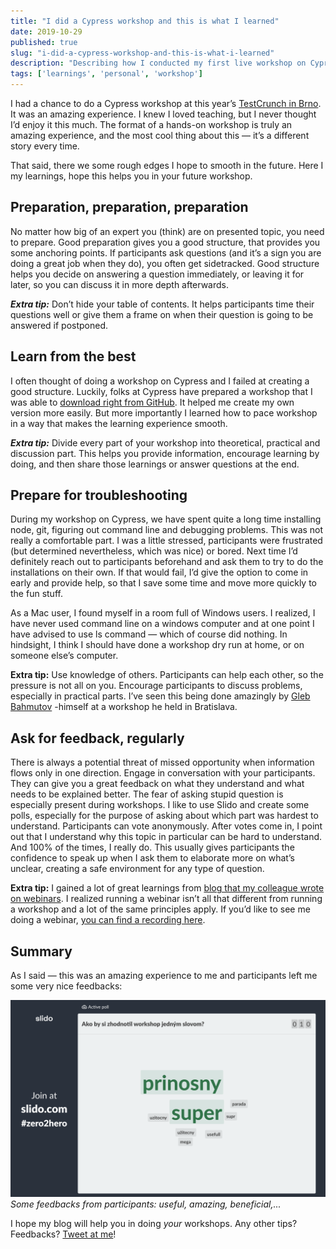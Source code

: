 ```yaml
---
title: "I did a Cypress workshop and this is what I learned"
date: 2019-10-29
published: true
slug: "i-did-a-cypress-workshop-and-this-is-what-i-learned"
description: "Describing how I conducted my first live workshop on Cypress.io on a conference in Brno and sharing my personal recommendations."
tags: ['learnings', 'personal', 'workshop']
---
```

I had a chance to do a Cypress workshop at this year’s [TestCrunch in Brno](https://www.testcrunch.cz/2019/prednaska/5). It was an amazing experience. I knew I loved teaching, but I never thought I’d enjoy it this much. The format of a hands-on workshop is truly an amazing experience, and the most cool thing about this — it’s a different story every time.

That said, there we some rough edges I hope to smooth in the future. Here I my learnings, hope this helps you in your future workshop.

## Preparation, preparation, preparation

No matter how big of an expert you (think) are on presented topic, you need to prepare. Good preparation gives you a good structure, that provides you some anchoring points. If participants ask questions (and it’s a sign you are doing a great job when they do), you often get sidetracked. Good structure helps you decide on answering a question immediately, or leaving it for later, so you can discuss it in more depth afterwards.

***Extra tip:*** Don’t hide your table of contents. It helps participants time their questions well or give them a frame on when their question is going to be answered if postponed.

## Learn from the best

I often thought of doing a workshop on Cypress and I failed at creating a good structure. Luckily, folks at Cypress have prepared a workshop that I was able to [download right from GitHub](https://github.com/cypress-io/testing-workshop-cypress). It helped me create my own version more easily. But more importantly I learned how to pace workshop in a way that makes the learning experience smooth.

***Extra tip:*** Divide every part of your workshop into theoretical, practical and discussion part. This helps you provide information, encourage learning by doing, and then share those learnings or answer questions at the end.

## Prepare for troubleshooting

During my workshop on Cypress, we have spent quite a long time installing node, git, figuring out command line and debugging problems. This was not really a comfortable part. I was a little stressed, participants were frustrated (but determined nevertheless, which was nice) or bored. Next time I’d definitely reach out to participants beforehand and ask them to try to do the installations on their own. If that would fail, I’d give the option to come in early and provide help, so that I save some time and move more quickly to the fun stuff.

As a Mac user, I found myself in a room full of Windows users. I realized, I have never used command line on a windows computer and at one point I have advised to use ls command — which of course did nothing. In hindsight, I think I should have done a workshop dry run at home, or on someone else’s computer.

**Extra tip:** Use knowledge of others. Participants can help each other, so the pressure is not all on you. Encourage participants to discuss problems, especially in practical parts. I’ve seen this being done amazingly by [Gleb Bahmutov](https://twitter.com/bahmutov) -himself at a workshop he held in Bratislava.

## Ask for feedback, regularly

There is always a potential threat of missed opportunity when information flows only in one direction. Engage in conversation with your participants. They can give you a great feedback on what they understand and what needs to be explained better. The fear of asking stupid question is especially present during workshops. I like to use Slido and create some polls, especially for the purpose of asking about which part was hardest to understand. Participants can vote anonymously. After votes come in, I point out that I understand why this topic in particular can be hard to understand. And 100% of the times, I really do. This usually gives participants the confidence to speak up when I ask them to elaborate more on what’s unclear, creating a safe environment for any type of question.

**Extra tip:** I gained a lot of great learnings from [blog that my colleague wrote on webinars](https://blog.sli.do/9-tips-engaging-webinars/). I realized running a webinar isn’t all that different from running a workshop and a lot of the same principles apply. If you’d like to see me doing a webinar, [you can find a recording here](https://www.cypress.io/blog/2019/08/16/webcast-recording-from-zero-to-hero-with-cypress/).

## Summary

As I said — this was an amazing experience to me and participants left me some very nice feedbacks:

![Some feedbacks from participants: useful, amazing, beneficial](1.png)
*Some feedbacks from participants: useful, amazing, beneficial,...*

I hope my blog will help you in doing *your* workshops. Any other tips? Feedbacks? [Tweet at me](https://twitter.com/filip_hric)!
